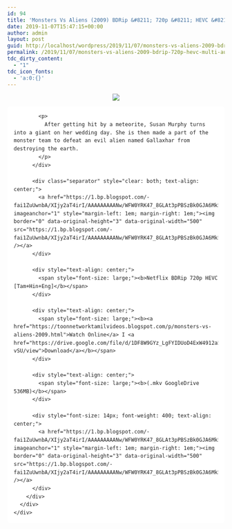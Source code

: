 ```yaml
---
id: 94
title: 'Monsters Vs Aliens (2009) BDRip &#8211; 720p &#8211; HEVC &#8211; Multi Aud [Tamil + Hindi + Eng] &#8211; x264 &#8211; 500MB Esub'
date: 2019-11-07T15:47:15+00:00
author: admin
layout: post
guid: http://localhost/wordpress/2019/11/07/monsters-vs-aliens-2009-bdrip-720p-hevc-multi-aud-tamil-hindi-eng-x264-500mb-esub/
permalink: /2019/11/07/monsters-vs-aliens-2009-bdrip-720p-hevc-multi-aud-tamil-hindi-eng-x264-500mb-esub/
tdc_dirty_content:
  - "1"
tdc_icon_fonts:
  - 'a:0:{}'
---
```

<div dir="ltr" style="text-align: left;" trbidi="on">
  <div class="separator" style="clear: both; text-align: center;">
    <a href="https://1.bp.blogspot.com/-RhTSfbzsrNo/XZSWS6bQYBI/AAAAAAAAAy4/w1baG8nW5UQEvWDJ1M8DH9xqgbK94ugZgCLcBGAsYHQ/s1600/91jxMGdm52L._RI_.jpg" imageanchor="1" style="margin-left: 1em; margin-right: 1em;"><img border="0" data-original-height="1200" data-original-width="1600" src="https://1.bp.blogspot.com/-RhTSfbzsrNo/XZSWS6bQYBI/AAAAAAAAAy4/w1baG8nW5UQEvWDJ1M8DH9xqgbK94ugZgCLcBGAsYHQ/s1600/91jxMGdm52L._RI_.jpg" /></a>
  </div>
  
  <div class="mod" data-hveid="CBAQAA" data-md="50" data-ved="2ahUKEwiHtuSayP3kAhXadCsKHaqCBj0QkCkwKnoECBAQAA" lang="en-IN" style="-webkit-text-stroke-width: 0px; background-color: white; border-radius: 8px; clear: none; color: #222222; font-family: arial, sans-serif; font-style: normal; font-variant-caps: normal; font-variant-ligatures: normal; letter-spacing: normal; line-height: 1.57; orphans: 2; padding-left: 15px; padding-right: 15px; padding-top: 0px; text-align: left; text-decoration-color: initial; text-decoration-style: initial; text-indent: 0px; text-transform: none; white-space: normal; widows: 2; word-spacing: 0px;">
    <div class="PZPZlf hb8SAc kno-fb-ctx" data-attrid="description" data-hveid="CBAQAQ" data-ved="2ahUKEwiHtuSayP3kAhXadCsKHaqCBj0QziAoADAqegQIEBAB" style="margin: 13px 0px; overflow: hidden;">
      <div class="r-iaYO3aYt9s_c" jsl="$t t-oF0h478wPRI;$x 0;">
        <div class="kno-rdesc r-idYB3nRmubak" data-rtid="idYB3nRmubak" jsaction="sngtp:r.Eddvt4h-GI8;tp_btn:r.Eddvt4h-GI8" jsl="$t t-JgTEvN6zUII;$x 0;">
          <div style="font-size: 14px; font-weight: 400;">
            <h2 class="bNg8Rb" style="clip: rect(1px, 1px, 1px, 1px); height: 1px; margin: 0px; overflow: hidden; padding: 0px; position: absolute; white-space: nowrap; width: 1px; z-index: -1000;">
              Description
            </h2>
            
            <p>
              After getting hit by a meteorite, Susan Murphy turns into a giant on her wedding day. She is then made a part of the monster team to defeat an evil alien named Gallaxhar from destroying the earth.
            </p>
          </div>
          
          <div class="separator" style="clear: both; text-align: center;">
            <a href="https://1.bp.blogspot.com/-fai1ZuUwnbA/XIjy2aT4irI/AAAAAAAAANw/WFW0YRK47_8GLAt3pPBSzBk0GJA6Mk5fgCPcBGAYYCw/s1600/torrborder.gif" imageanchor="1" style="margin-left: 1em; margin-right: 1em;"><img border="0" data-original-height="3" data-original-width="500" src="https://1.bp.blogspot.com/-fai1ZuUwnbA/XIjy2aT4irI/AAAAAAAAANw/WFW0YRK47_8GLAt3pPBSzBk0GJA6Mk5fgCPcBGAYYCw/s1600/torrborder.gif" /></a>
          </div>
          
          <div style="text-align: center;">
            <span style="font-size: large;"><b>Netflix BDRip 720p HEVC [Tam+Hin+Eng]</b></span>
          </div>
          
          <div style="text-align: center;">
            <span style="font-size: large;"><b><a href="https://toonnetworktamilvideos.blogspot.com/p/monsters-vs-aliens-2009.html">Watch Online</a> I <a href="https://drive.google.com/file/d/1DF8W9GYz_LgFYIDUoD4ExW4912a5-vSU/view">Download</a></b></span>
          </div>
          
          <div style="text-align: center;">
            <span style="font-size: large;"><b>(.mkv GoogleDrive 536MB)</b></span>
          </div>
          
          <div style="font-size: 14px; font-weight: 400; text-align: center;">
            <a href="https://1.bp.blogspot.com/-fai1ZuUwnbA/XIjy2aT4irI/AAAAAAAAANw/WFW0YRK47_8GLAt3pPBSzBk0GJA6Mk5fgCPcBGAYYCw/s1600/torrborder.gif" imageanchor="1" style="margin-left: 1em; margin-right: 1em;"><img border="0" data-original-height="3" data-original-width="500" src="https://1.bp.blogspot.com/-fai1ZuUwnbA/XIjy2aT4irI/AAAAAAAAANw/WFW0YRK47_8GLAt3pPBSzBk0GJA6Mk5fgCPcBGAYYCw/s1600/torrborder.gif" /></a>
          </div>
        </div>
      </div>
    </div>
  </div>
</div>